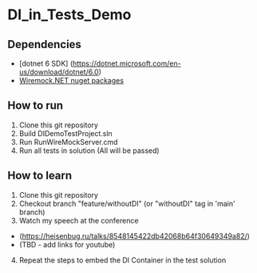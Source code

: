 # DI_in_Tests_Demo

## Dependencies
- [dotnet 6 SDK] (https://dotnet.microsoft.com/en-us/download/dotnet/6.0)
- [Wiremock.NET nuget packages](https://github.com/WireMock-Net/WireMock.Net)

## How to run
1. Clone this git repository
2. Build DIDemoTestProject.sln
3. Run RunWireMockServer.cmd
4. Run all tests in solution (All will be passed)

## How to learn
1. Clone this git repository
2. Checkout branch "feature/withoutDI" (or "withoutDI" tag in 'main' branch)
3. Watch my speech at the conference
  - (https://heisenbug.ru/talks/8548145422db42068b64f30649349a82/)
  - (TBD - add links for youtube)
4. Repeat the steps to embed the DI Container in the test solution
